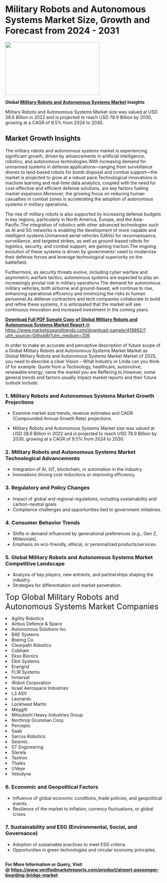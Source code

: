 <H1>Military Robots and Autonomous Systems Market Size, Growth and Forecast from 2024 - 2031</H1><img class="aligncenter size-medium wp-image-584254" src="https://thirdeyenews.in/wp-content/uploads/2024/09/Global-Market-Research-300x168.jpeg" alt="" width="300" height="168" /><p><strong>Global&nbsp;<a href="https://www.marketsizeandtrends.com/download-sample/419992/?utm_source=Github8j?utm_medium=206">Military Robots and Autonomous Systems Market</a> Insights</strong></p><p>Military Robots and Autonomous Systems Market size was valued at USD 38.6 Billion in 2022 and is projected to reach USD 78.9 Billion by 2030, growing at a CAGR of 9.5% from 2024 to 2030.</p><p><h2>Market Growth Insights</h2> <p>The military robots and autonomous systems market is experiencing significant growth, driven by advancements in artificial intelligence, robotics, and autonomous technologies.With increasing demand for unmanned systems in defense applications—ranging from surveillance drones to land-based robots for bomb disposal and combat support—the market is projected to grow at a robust pace.Technological innovations in machine learning and real-time data analytics, coupled with the need for cost-effective and efficient defense solutions, are key factors fueling market expansion.Moreover, the growing focus on reducing human casualties in combat zones is accelerating the adoption of autonomous systems in military operations.</p> <p><a href="#"></a></p> <p>The rise of military robots is also supported by increasing defense budgets in key regions, particularly in North America, Europe, and the Asia-Pacific.The integration of robotics with other advanced technologies such as AI and 5G networks is enabling the development of more capable and intelligent systems.Unmanned aerial vehicles (UAVs) for reconnaissance, surveillance, and targeted strikes, as well as ground-based robots for logistics, security, and combat support, are gaining traction.The ongoing evolution of these systems is driven by governments' need to modernize their defense forces and leverage technological superiority on the battlefield.</p> <p>Furthermore, as security threats evolve, including cyber warfare and asymmetric warfare tactics, autonomous systems are expected to play an increasingly pivotal role in military operations.The demand for autonomous military vehicles, both airborne and ground-based, will continue to rise, enhancing operational efficiency and minimizing the risks to human personnel.As defense contractors and tech companies collaborate to build and refine these systems, it is anticipated that the market will see continuous innovation and increased investment in the coming years.</p> <p><a href="#"></p><p><span class=""><strong>Download Full PDF Sample Copy of Global Military Robots and Autonomous Systems Market Report</strong> @ <a href="https://www.marketsizeandtrends.com/download-sample/419992/?utm_source=Github8j?utm_medium=206" target="_blank">https://www.marketsizeandtrends.com/download-sample/419992/?utm_source=Github8j?utm_medium=206</a></span></p><p>In order to make an accurate and perceptive description of future scope of a Global&nbsp;Military Robots and Autonomous Systems Market Market as Global&nbsp;Military Robots and Autonomous Systems Market Market of 2025, you need to describe a clear Vision &ndash; What Industry or Linda can you think of for example: Quote from a Technology, healthcare, automotive, renewable energy, name the market you are Reffering to.However, some general trends and factors usually impact market reports and their future outlook include:</p><h3>1.&nbsp;<strong>Military Robots and Autonomous Systems Market Growth Projections</strong></h3><ul><li>Examine market size trends, revenue estimates and CAGR (Compounded Annual Growth Rate) projections.</li><li><p>Military Robots and Autonomous Systems Market size was valued at USD 38.6 Billion in 2022 and is projected to reach USD 78.9 Billion by 2030, growing at a CAGR of 9.5% from 2024 to 2030.</p></li></ul><h3>2.&nbsp;<strong>Military Robots and Autonomous Systems Market Technological Advancements</strong></h3><ul><li>Integration of AI, IoT, blockchain, or automation in the industry.</li><li>Innovations driving cost reductions or improving efficiency.</li></ul><h3>3.&nbsp;<strong>Regulatory and Policy Changes</strong></h3><ul><li>Impact of global and regional regulations, including sustainability and carbon-neutral goals.</li><li>Compliance challenges and opportunities tied to government initiatives.</li></ul><h3>4.&nbsp;<strong>Consumer Behavior Trends</strong></h3><ul><li>Shifts in demand influenced by generational preferences (e.g., Gen Z, Millennials).</li><li>Emphasis on eco-friendly, ethical, or personalized products/services.</li></ul><h3>5.&nbsp;<strong>Global Military Robots and Autonomous Systems Market Competitive Landscape</strong></h3><ul><li>Analysis of key players, new entrants, and partnerships shaping the industry.</li><li>Strategies for differentiation and market penetration.</li></ul><p data-pm-slice="1 1 []"><span style="color: inherit; font-family: inherit; font-size: 25px;">Top Global Military Robots and Autonomous Systems Market Companies</span></p><div class="" data-test-id=""><p><li>Agility Robotics</li><li> Airbus Defence & Space</li><li> Autonomous Solutions Inc.</li><li> BAE Systems</li><li> Boeing Co.</li><li> Clearpath Robotics</li><li> Cobham</li><li> Ekso Bionics</li><li> Elbit Systems</li><li> Energrid</li><li> FLIR Systems</li><li> Inmarsat</li><li> iRobot Corporation</li><li> Israel Aerospace Industries</li><li> L3 ASV</li><li> Leonardo</li><li> Lockheed Martin</li><li> Meggitt</li><li> Mitsubishi Heavy Industries Group</li><li> Northrop Grumman Corp.</li><li> Percepto</li><li> Saab</li><li> Sarcos Robotics</li><li> Seismic</li><li> ST Engineering</li><li> Sterela</li><li> Textron</li><li> Thales</li><li> UVeye</li><li> Velodyne</li></p></div><h3>6.&nbsp;<strong>Economic and Geopolitical Factors</strong></h3><ul><li>Influence of global economic conditions, trade policies, and geopolitical events.</li><li>Resilience of the market to inflation, currency fluctuations, or global crises.</li></ul><h3>7.&nbsp;<strong>Sustainability and ESG (Environmental, Social, and Governance)</strong></h3><ul><li>Adoption of sustainable practices to meet ESG criteria.</li><li>Opportunities in green technologies and circular economy principles.</li></ul><h2><strong style="font-size: 14px;">For More Information or Query, Visit @&nbsp;</strong><a style="background-color: #ffffff; font-size: 14px;" href="https://www.marketsizeandtrends.com/report/military-robots-and-autonomous-systems-market/" target="_blank">https://www.verifiedmarketreports.com/product/airport-passenger-boarding-bridge-market</a></h2>